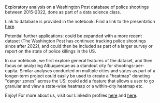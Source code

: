 Exploratory analysis on a Washington Post database of police shootings between 2015-2022, done as part of a data science class.

Link to database is provided in the notebook. Find a link to the presentation [here](https://docs.google.com/presentation/d/11YGWTvKNkd0ZKnTIs2UA2QGXnO4diJqh8TytIiSY89Y/mobilepresent?slide=id.p).

Potential further applications: could be expanded with a more recent dataset (The Washington Post has continued tracking police shootings since after 2022), and could then be included as part of a larger survey or report on the state of police killings in the US.

In our notebook, we first explore general features of the dataset, and then focus on analyzing Albuquerque as a standout city for shootings-per-capita. Similar analyses conducted on multiple cities and states as part of a longer-term project could easily be used to create a "heatmap" denoting "danger zones" across the US: could add a feature that allows a user to go granular and view a state-wise heatmap or a within-city heatmap etc.

Enjoy! For more about us, visit our LinkedIn profiles [here](https://linkedin.com/in/kkrishna23) and [here](https:linkedin.com/in/hannah-wendling-605366292).
